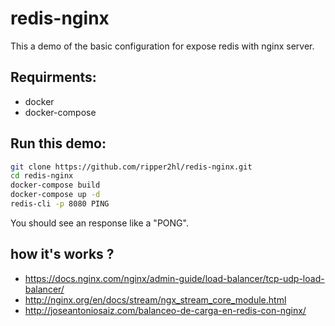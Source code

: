 # redis-nginx

This a demo of the basic configuration for expose redis with nginx server.

## Requirments:

* docker
* docker-compose

## Run this demo:

```bash
git clone https://github.com/ripper2hl/redis-nginx.git
cd redis-nginx
docker-compose build
docker-compose up -d
redis-cli -p 8080 PING
```

You should see an response like a "PONG".

## how it's works ?

* https://docs.nginx.com/nginx/admin-guide/load-balancer/tcp-udp-load-balancer/
* http://nginx.org/en/docs/stream/ngx_stream_core_module.html
* http://joseantoniosaiz.com/balanceo-de-carga-en-redis-con-nginx/

